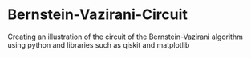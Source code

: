 # Bernstein-Vazirani-Circuit
Creating an illustration of the circuit of the Bernstein-Vazirani algorithm using python and libraries such as qiskit and matplotlib

